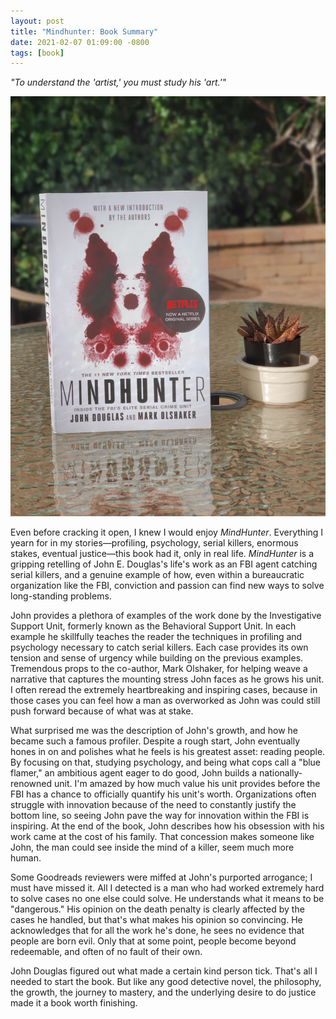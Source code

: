 ```yaml
---
layout: post
title: "Mindhunter: Book Summary"
date: 2021-02-07 01:09:00 -0800
tags: [book]
---
```

*"To understand the 'artist,' you must study his 'art.'"*

<img src="/assets/images/mindhunter.jpg" />

Even before cracking it open, I knew I would enjoy *MindHunter*. Everything I yearn for in my stories&mdash;profiling, psychology, serial killers, enormous stakes, eventual justice&mdash;this book had it, only in real life. *MindHunter* is a gripping retelling of John E. Douglas's life's work as an FBI agent catching serial killers, and a genuine example of how, even within a bureaucratic organization like the FBI, conviction and passion can find new ways to solve long-standing problems.

John provides a plethora of examples of the work done by the Investigative Support Unit, formerly known as the Behavioral Support Unit. In each example he skillfully teaches the reader the techniques in profiling and psychology necessary to catch serial killers. Each case provides its own tension and sense of urgency while building on the previous examples. Tremendous props to the co-author, Mark Olshaker, for helping weave a narrative that captures the mounting stress John faces as he grows his unit. I often reread the extremely heartbreaking and inspiring cases, because in those cases you can feel how a man as overworked as John was could still push forward because of what was at stake.

What surprised me was the description of John's growth, and how he became such a famous profiler. Despite a rough start, John eventually hones in on and polishes what he feels is his greatest asset: reading people. By focusing on that, studying psychology, and being what cops call a "blue flamer," an ambitious agent eager to do good, John builds a nationally-renowned unit. I'm amazed by how much value his unit provides before the FBI has a chance to officially quantify his unit's worth. Organizations often struggle with innovation because of the need to constantly justify the bottom line, so seeing John pave the way for innovation within the FBI is inspiring. At the end of the book, John describes how his obsession with his work came at the cost of his family. That concession makes someone like John, the man could see inside the mind of a killer, seem much more human.

Some Goodreads reviewers were miffed at John's purported arrogance; I must have missed it. All I detected is a man who had worked extremely hard to solve cases no one else could solve. He understands what it means to be "dangerous." His opinion on the death penalty is clearly affected by the cases he handled, but that's what makes his opinion so convincing. He acknowledges that for all the work he's done, he sees no evidence that people are born evil. Only that at some point, people become beyond redeemable, and often of no fault of their own.

John Douglas figured out what made a certain kind person tick. That's all I needed to start the book. But like any good detective novel, the philosophy, the growth, the journey to mastery, and the underlying desire to do justice made it a book worth finishing.
